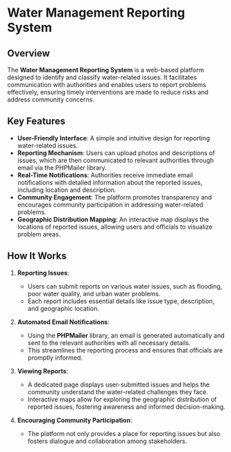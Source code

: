 # Water Management Reporting System  

## Overview  

The **Water Management Reporting System** is a web-based platform designed to identify and classify water-related issues. It facilitates communication with authorities and enables users to report problems effectively, ensuring timely interventions are made to reduce risks and address community concerns.  

## Key Features  

- **User-Friendly Interface**: A simple and intuitive design for reporting water-related issues.  
- **Reporting Mechanism**: Users can upload photos and descriptions of issues, which are then communicated to relevant authorities through email via the PHPMailer library.  
- **Real-Time Notifications**: Authorities receive immediate email notifications with detailed information about the reported issues, including location and description.  
- **Community Engagement**: The platform promotes transparency and encourages community participation in addressing water-related problems.  
- **Geographic Distribution Mapping**: An interactive map displays the locations of reported issues, allowing users and officials to visualize problem areas.  

## How It Works  

1. **Reporting Issues**:  
   - Users can submit reports on various water issues, such as flooding, poor water quality, and urban water problems.  
   - Each report includes essential details like issue type, description, and geographic location.  

2. **Automated Email Notifications**:  
   - Using the **PHPMailer** library, an email is generated automatically and sent to the relevant authorities with all necessary details.  
   - This streamlines the reporting process and ensures that officials are promptly informed.  

3. **Viewing Reports**:  
   - A dedicated page displays user-submitted issues and helps the community understand the water-related challenges they face.  
   - Interactive maps allow for exploring the geographic distribution of reported issues, fostering awareness and informed decision-making.  

4. **Encouraging Community Participation**:  
   - The platform not only provides a place for reporting issues but also fosters dialogue and collaboration among stakeholders.  


